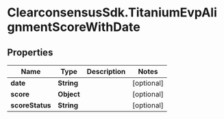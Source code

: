 # ClearconsensusSdk.TitaniumEvpAlignmentScoreWithDate

## Properties

Name | Type | Description | Notes
------------ | ------------- | ------------- | -------------
**date** | **String** |  | [optional] 
**score** | **Object** |  | [optional] 
**scoreStatus** | **String** |  | [optional] 


